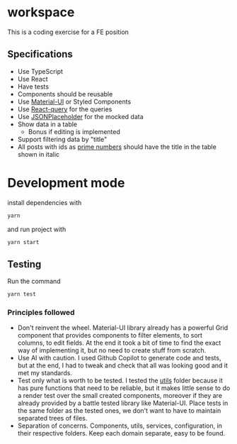# workspace
This is a coding exercise for a FE position
## Specifications
- Use TypeScript
- Use React
- Have tests
- Components should be reusable
- Use [Material-UI](https://mui.com) or Styled Components
- Use [React-query](https://react-query.tanstack.com/) for the queries
- Use [JSONPlaceholder](https://jsonplaceholder.typicode.com/) for the mocked data
- Show data in a table
    - Bonus if editing is implemented
- Support filtering data by "title"
- All posts with ids as [prime numbers](https://en.wikipedia.org/wiki/List_of_prime_numbers) should have the title in the table shown in italic

# Development mode
install dependencies with
```bash
yarn
```
and run project with
```bash
yarn start
```

## Testing
Run the command
```bash
yarn test
```

### Principles followed
- Don't reinvent the wheel. Material-UI library already has a powerful Grid component that provides components to filter elements, to sort columns, to edit fields. At the end it took a bit of time to find the exact way of implementing it, but no need to create stuff from scratch.
- Use AI with caution. I used Github Copilot to generate code and tests, but at the end, I had to tweak and check that all was looking good and it met my standards.
- Test only what is worth to be tested. I tested the [utils](./src/utils/) folder because it has pure functions that need to be reliable, but it makes little sense to do a render test over the small created components, moreover if they are already provided by a battle tested library like Material-UI. Place tests in the same folder as the tested ones, we don't want to have to maintain separated trees of files.
- Separation of concerns. Components, utils, services, configuration, in their respective folders. Keep each domain separate, easy to be found. 

